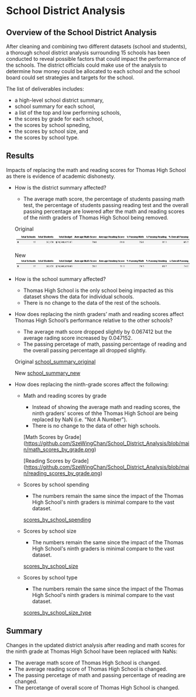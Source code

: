 # School District Analysis

## Overview of the School District Analysis
After cleaning and combining two different datasets (school and students), a thorough school district analysis surrounding 15 schools has been conducted to reveal possible factors that could impact the performance of the schools.  The district officials could make use of the analysis to determine how money could be allocated to each school and the school board could set strategies and targets for the school.

The list of deliverables includes:
- a high-level school district summary,
- school summary for each school,
- a list of the top and low performing schools,
- the scores by grade for each school,
- the scores by school spneding,
- the scores by school size, and
- the scores by school type.


## Results
Impacts of replacing the math and reading scores for Thomas High School as there is evidence of academic dishonesty.

- How is the district summary affected?
    - The average math score, the percentage of students passing math test, the percentage of students passing reading test and the overall passing percentage are lowered after the math and reading scores of the ninth graders of Thomas High School being removed.

    Original
    ![district_summary_original](https://github.com/SzeWingChan/School_District_Analysis/blob/main/Resources/district_summary_original.png)
    
    New
    ![district_summary_new](https://github.com/SzeWingChan/School_District_Analysis/blob/main/Resources/district_summary_new.png)


- How is the school summary affected?
    - Thomas High School is the only school being impacted as this dataset shows the data for individual schools.
    - There is no change to the data of the rest of the schools.
   

- How does replacing the ninth graders’ math and reading scores affect Thomas High School’s performance relative to the other schools?
    - The average math score dropped slightly by 0.067412 but the average rading score increased by 0.047152.  
    - The passing percetage of math, passing percentage of reading and the overall passing percentage all dropped slightly.

    Original
    [school_summary_original](https://github.com/SzeWingChan/School_District_Analysis/blob/main/Resources/school_summary_original.png)

    New
    [school_summary_new](https://github.com/SzeWingChan/School_District_Analysis/blob/main/Resources/school_summary_new.png)

- How does replacing the ninth-grade scores affect the following:
    - Math and reading scores by grade
        - Instead of showing the average math and reading scores, the ninth graders' scores of thhe Thomas High School are being replaced by NaN (i.e. "Not A Number").  
        - There is no change to the data of other high schools.

        [Math Scores by Grade] (https://github.com/SzeWingChan/School_District_Analysis/blob/main/math_scores_by_grade.png)

        [Reading Scores by Grade] (https://github.com/SzeWingChan/School_District_Analysis/blob/main/reading_scores_by_grade.png)

    - Scores by school spending
        - The numbers remain the same since the impact of the Thomas High School's ninth graders is minimal compare to the vast dataset. 

        [scores_by_school_spending](https://github.com/SzeWingChan/School_District_Analysis/blob/main/scores_by_school_spending.png)
    
    - Scores by school size
        - The numbers remain the same since the impact of the Thomas High School's ninth graders is minimal compare to the vast dataset. 

        [scores_by_school_size](https://github.com/SzeWingChan/School_District_Analysis/blob/main/Resources/scores_by_school_size.png)


    - Scores by school type
        - The numbers remain the same since the impact of the Thomas High School's ninth graders is minimal compare to the vast dataset. 

        [scores_by_school_size_type](https://github.com/SzeWingChan/School_District_Analysis/blob/main/Resources/scores_by_school_type.png)

## Summary
Changes in the updated district analysis after reading and math scores for the ninth grade at Thomas High School have been replaced with NaNs:
-   The average math score of Thomas High School is changed.
-   The average reading score of Thomas High School is changed.
-   The passing percetage of math and passing percentage of reading are changed.
-   The percetange of overall score of Thomas High School is changed.



